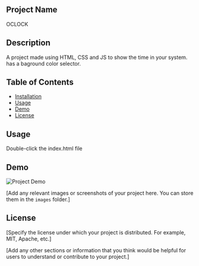 ## Project Name

OCLOCK

## Description

A project made using HTML, CSS and JS to show the time in your system. has a baground color selector.

## Table of Contents

- [Installation](#installation)
- [Usage](#usage)
- [Demo](#demo)
- [License](#license)

## Usage

Double-click the index.html file

## Demo

![Project Demo](./images/demo.png)

[Add any relevant images or screenshots of your project here. You can store them in the `images` folder.]

## License

[Specify the license under which your project is distributed. For example, MIT, Apache, etc.]

[Add any other sections or information that you think would be helpful for users to understand or contribute to your project.]

